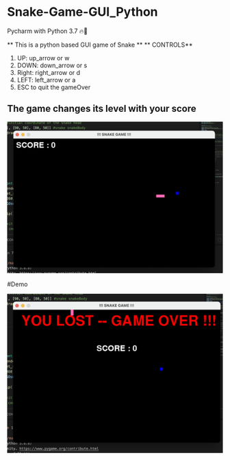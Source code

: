 # Snake-Game-GUI_Python
Pycharm with Python 3.7 🔥🚀



** This is a python based GUI game of Snake **
** CONTROLS**
1) UP: up_arrow or w
2) DOWN: down_arrow or s
3) Right: right_arrow or d
4) LEFT: left_arrow or a
5) ESC to quit the gameOver



## The game changes its level with your score
![alt text](https://raw.githubusercontent.com/singhsanket143/SnakeGameGUI-Python/master/snaps/1.png)

#Demo

![alt text](https://raw.githubusercontent.com/singhsanket143/SnakeGameGUI-Python/master/snaps/3.png)
